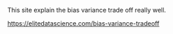 This site explain the bias variance trade off really well. 

https://elitedatascience.com/bias-variance-tradeoff
